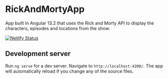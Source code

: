 # RickAndMortyApp

App built in Angular 13.2 that uses the Rick and Morty API to display the characters, episodes and locations from the show. 

[![Netlify Status](https://api.netlify.com/api/v1/badges/b08f289a-7f48-43be-b0e4-056fac7867a4/deploy-status)](https://app.netlify.com/sites/rick-and-morty-pedia/deploys)

## Development server

Run `ng serve` for a dev server. Navigate to `http://localhost:4200/`. The app will automatically reload if you change any of the source files.



